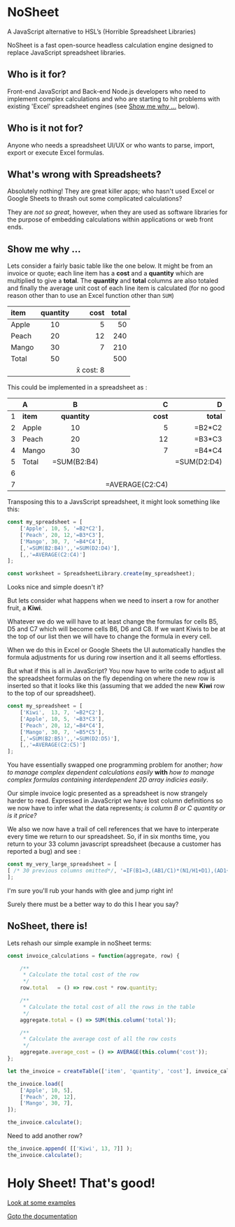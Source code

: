 # NoSheet
A JavaScript alternative to HSL&rsquo;s (Horrible Spreadsheet Libraries)

NoSheet is a fast open-source headless calculation engine designed to replace JavaScript spreadsheet libraries.

## Who is it for?

Front-end JavaScript and Back-end Node.js developers who need to implement complex calculations and who are starting to hit problems with existing 'Excel' spreadsheet engines (see [Show me why ...](#show-me-why) below).

## Who is it not for?

Anyone who needs a spreadsheet UI/UX or who wants to parse, import, export or execute Excel formulas.

## What's wrong with Spreadsheets? 

Absolutely nothing! They are great killer apps; who hasn't used Excel or Google Sheets to thrash out some complicated calculations?

They are *not so great*, however, when they are used as software libraries for the purpose of embedding calculations within applications or web front ends.

## Show me why ...

Lets consider a fairly basic table like the one below. It might be from an invoice or quote; each line item has a **cost** and a **quantity** which are multiplied to give a **total**. The **quantity** and **total** columns are also totaled and finally the average unit cost of each line item is calculated (for no good reason other than to use an Excel function other than `SUM`)

| item  | quantity | cost |  total |
|:------|:--------:|-----:|------:|
| Apple |    10    |  5   |  50   |
| Peach |    20    |  12  |  240  |
| Mango |    30    |  7   |  210  |
| Total |    50    |      |  500  |
|       |          |x̄ cost: 8|      |

This could be implemented in a spreadsheet as :

|  |   A   |     B     |   C  |   D   |
|:-|:----- |:--------: | ----:| -----:|
|1 | **item**  | **quantity**  | **cost** | **total** |
|2 | Apple |    10     |  5   | =B2*C2|
|3 | Peach |    20     |  12  | =B3*C3|
|4 | Mango |    30     |  7   | =B4*C4|
|5 | Total |=SUM(B2:B4)|      | =SUM(D2:D4)|
|6 |       |           |      |       | 
|7 |       |           |  =AVERAGE(C2:C4)| | 

Transposing this to a JavsScript spreadsheet, it might look something like this:

```javascript
const my_spreadsheet = [
    ['Apple', 10, 5, '=B2*C2'],
    ['Peach', 20, 12,'=B3*C3'],
    ['Mango', 30, 7, '=B4*C4'],
    [,'=SUM(B2:B4)',,'=SUM(D2:D4)'],
    [,,'=AVERAGE(C2:C4)']
];

const worksheet = SpreadsheetLibrary.create(my_spreadsheet);
```

Looks nice and simple doesn't it? 

But lets consider what happens when we need to insert a row for another fruit, a **Kiwi**.

Whatever we do we will have to at least change the formulas for cells B5, D5 and C7 which will become cells B6, D6 and C8.
If we want Kiwis to be at the top of our list then we will have to change the formula in every cell.

When we do this in Excel or Google Sheets the UI automatically handles the formula adjustments for us during row insertion and it all seems effortless.

But what if this is all in JavaScript? You now have to write code to adjust all the spreadsheet formulas on the fly depending on where the new row is inserted so that it looks like this (assuming that we added the new **Kiwi** row to the top of our spreadsheet).

```javascript
const my_spreadsheet = [
    ['Kiwi',  13, 7, '=B2*C2'],
    ['Apple', 10, 5, '=B3*C3'],
    ['Peach', 20, 12,'=B4*C4'],
    ['Mango', 30, 7, '=B5*C5'],
    [,'=SUM(B2:B5)',,'=SUM(D2:D5)'],
    [,,'=AVERAGE(C2:C5)']
];
```

You have essentially swapped one programming problem for another; *how to manage complex dependent calculations easily* **with** *how to manage complex formulas containing interdependent 2D array indicies easily*.

Our simple invoice logic presented as a spreadsheet is now strangely harder to read. Expressed in JavaScript we have lost column definitions so we now have to infer what the data represents; *is column B or C quantity or is it price?*

We also we now have a trail of cell references that we have to interperate every time we return to our spreadsheet. So, if in six months time, you return to your 33 column javascript spreadsheet (because a customer has reported a bug) and see :

```javascript
const my_very_large_spreadsheet = [
[ /* 30 previous columns omitted*/, '=IF(B1=3,(AB1/C1)*(N1/H1+D1),(AD1+A1+B1)-AVERAGE(G1:G100))', ...],
];
```

I'm sure you'll rub your hands with glee and jump right in!

Surely there must be a better way to do this I hear you say?

## NoSheet, there is!

Lets rehash our simple example in noSheet terms:

```javascript
const invoice_calculations = function(aggregate, row) { 

    /**
     * Calculate the total cost of the row
     */
    row.total   = () => row.cost * row.quantity;

    /**
     * Calculate the total cost of all the rows in the table
     */
    aggregate.total = () => SUM(this.column('total'));    

    /**
     * Calculate the average cost of all the row costs
     */ 
    aggregate.average_cost = () => AVERAGE(this.column('cost'));
};  

let the_invoice = createTable(['item', 'quantity', 'cost'], invoice_calculations);

the_invoice.load([
    ['Apple', 10, 5],
    ['Peach', 20, 12],
    ['Mango', 30, 7],
]);

the_invoice.calculate();
```

Need to add another row?

```javascript
the_invoice.append( [['Kiwi', 13, 7]] );
the_invoice.calculate();
```

# Holy Sheet! That's good!

[Look at some examples](https://lobstar-devman.github.io/noSheetWebsite/examples/)

[Goto the documentation](https://lobstar-devman.github.io/noSheetWebsite/)
